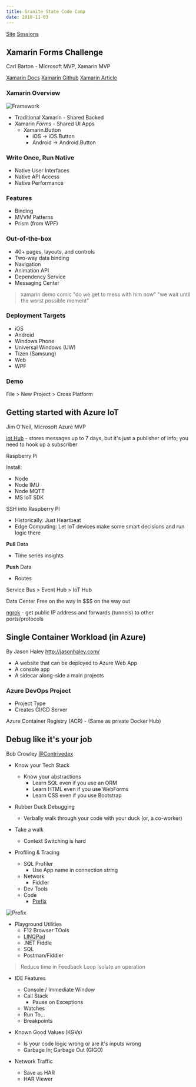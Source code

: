 ```yaml
---
title: Granite State Code Camp
date: 2018-11-03
---
```



[Site](https://granitestateusersgroups.org/schedule/)
[Sessions](https://sessionize.com/api/v2/2k7oucky/view/grid)



## Xamarin Forms Challenge

Carl Barton - Microsoft MVP, Xamarin MVP

[Xamarin Docs](https://docs.microsoft.com/en-us/xamarin/xamarin-forms/)
[Xamarin Github](https://github.com/xamarin/Xamarin.Forms)
[Xamarin Article](https://www.hanselman.com/blog/XamarinFormsWriteOnceRunEverywhereANDBeNative.aspx)


### Xamarin Overview

![Framework](https://i.imgur.com/4MR6es2.png)


* Traditional Xamarin - Shared Backed
* Xamarin *Forms* - Shared UI Apps
  * Xamarin.Button
    * iOS -> iOS.Button
    * Android -> Android.Button

### Write Once, Run Native

* Native User Interfaces
* Native API Access
* Native Performance

### Features

* Binding
* MVVM Patterns
* Prism (from WPF)

### Out-of-the-box

* 40+ pages, layouts, and controls
* Two-way data binding
* Navigation
* Animation API
* Dependency Service
* Messaging Center

> xamarin demo comic
> "do we get to mess with him now"
> "we wait until the worst possible moment"

### Deployment Targets

* iOS
* Android
* Windows Phone
* Universal Windows (UW)
* Tizen (Samsung)
* Web
* WPF

### Demo

File > New Project > Cross Platform


## Getting started with Azure IoT

Jim O'Neil, Microsoft Azure MVP

[iot Hub](https://azure.microsoft.com/en-us/services/iot-hub/) - stores messages up to 7 days, but it's just a publisher of info; you need to hook up a subscriber


Raspberry Pi

Install:

* Node
* Node IMU
* Node MQTT
* MS IoT SDK

SSH into Raspberry PI

* Historically: Just Heartbeat
* Edge Computing: Let IoT devices make some smart decisions and run logic there

**Pull** Data

* Time series insights

**Push** Data

* Routes


Service Bus > Event Hub > IoT Hub

Data Center
Free on the way in
$$$ on the way out

[ngrok](https://www.npmjs.com/package/ngrok) - get public IP address and forwards (tunnels) to other ports/protocols





## Single Container Workload (in Azure)

By Jason Haley
http://jasonhaley.com/


* A website that can be deployed to Azure Web App
* A console app
* A sidecar along-side a main projects

### Azure DevOps Project

* Project Type
* Creates CI/CD Server

Azure Container Registry (ACR) - (Same as private Docker Hub)



## Debug like it's your job

Bob Crowley [@Contrivedex](https://twitter.com/Contrivedex)

* Know your Tech Stack
  * Know your abstractions
    * Learn SQL even if you use an ORM
    * Learn HTML even if you use WebForms
    * Learn CSS even if you use Bootstrap

* Rubber Duck Debugging
  * Verbally walk through your code with your duck (or, a co-worker)

* Take a walk
  * Context Switching is hard

* Profiling & Tracing
  * SQL Profiler
    * Use App name in connection string
  * Network
    * Fiddler
  * Dev Tools
  * Code
    * [Prefix](https://stackify.com/prefix/)

![Prefix](https://i.imgur.com/wSILLvm.png)


* Playground Utilities
  * F12 Browser TOols
  * [LINQPad](https://www.linqpad.net/)
  * .NET Fiddle
  * SQL
  * Postman/Fiddler

> Reduce time in Feedback Loop
> Isolate an operation


* IDE Features
  * Console / Immediate Window
  * Call Stack
    * Pause on Exceptions
  * Watches
  * Run To...
  * Breakpoints

* Known Good Values (KGVs)
  * Is your code logic wrong or are it's inputs wrong
  * Garbage In; Garbage Out (GIGO)

* Network Traffic
  * Save as HAR
  * HAR Viewer
